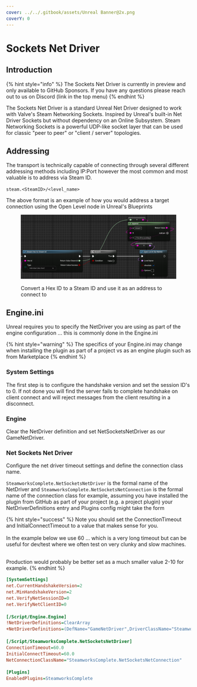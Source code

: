 ```yaml
---
cover: ../../.gitbook/assets/Unreal Banner@2x.png
coverY: 0
---
```


# Sockets Net Driver

## Introduction

{% hint style="info" %}
The Sockets Net Driver is currently in preview and only available to GitHub Sponsors. If you have any questions please reach out to us on Discord (link in the top menu)
{% endhint %}

The Sockets Net Driver is a standard Unreal Net Driver designed to work with Valve's Steam Networking Sockets. Inspired by Unreal's built-in Net Driver Sockets but without dependency on an Online Subsystem. Steam Networking Sockets is a powerful UDP-like socket layer that can be used for classic "peer to peer" or "client / server" topologies.&#x20;

## Addressing

The transport is technically capable of connecting through several different addressing methods including IP:Port however the most common and most valuable is to address via Steam ID.&#x20;

`steam.<SteamID>/<level_name>`

The above format is an example of how you would address a target connection using the Open Level node in Unreal's Blueprints

<figure><img src="../../.gitbook/assets/image (390).png" alt=""><figcaption><p>Convert a Hex ID to a Steam ID and use it as an address to connect to</p></figcaption></figure>

## Engine.ini

Unreal requires you to specify the NetDriver you are using as part of the engine configuration ... this is commonly done in the Engine.ini

{% hint style="warning" %}
The specifics of your Engine.ini may change when installing the plugin as part of a project vs as an engine plugin such as from Marketplace
{% endhint %}

### System Settings

The first step is to configure the handshake version and set the session ID's to 0. If not done you will find the server fails to complete handshake on client connect and will reject messages from the client resulting in a disconnect.

### Engine

Clear the NetDriver definition and set NetSocketsNetDriver as our GameNetDriver.

### Net Sockets Net Driver

Configure the net driver timeout settings and define the connection class name.

`SteamworksComplete.NetSocketsNetDriver` is the formal name of the NetDriver and `SteamworksComplete.NetSocketsNetConnection` is the formal name of the connection class for example, assuming you have installed the plugin from GitHub as part of your project (e.g. a project plugin) your NetDriverDefinitions entry and Plugins config might take the form

{% hint style="success" %}
Note you should set the ConnectionTimeout and InitialConnectTimeout to a value that makes sense for you.\
\
In the example below we use 60 ... which is a very long timeout but can be useful for dev/test where we often test on very clunky and slow machines.

\
Production would probably be better set as a much smaller value 2-10 for example.
{% endhint %}

```ini
[SystemSettings]
net.CurrentHandshakeVersion=2
net.MinHandshakeVersion=2
net.VerifyNetSessionID=0
net.VerifyNetClientID=0

[/Script/Engine.Engine]
!NetDriverDefinitions=ClearArray
+NetDriverDefinitions=(DefName="GameNetDriver",DriverClassName="SteamworksComplete.NetSocketsNetDriver",DriverClassNameFallback="SteamworksComplete.NetSocketsNetDriver")

[/Script/SteamworksComplete.NetSocketsNetDriver]
ConnectionTimeout=60.0
InitialConnectTimeout=60.0
NetConnectionClassName="SteamworksComplete.NetSocketsNetConnection"

[Plugins]
EnabledPlugins=SteamworksComplete
```
